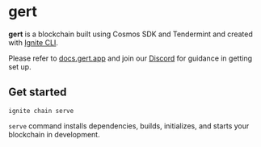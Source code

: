 # gert

**gert** is a blockchain built using Cosmos SDK and Tendermint and created with [Ignite CLI](https://ignite.com/cli).

Please refer to [docs.gert.app](https://docs.gert.app/) and join our [Discord](https://t.co/kur923FTZk) for guidance in getting set up.

## Get started

```
ignite chain serve
```

`serve` command installs dependencies, builds, initializes, and starts your blockchain in development.
